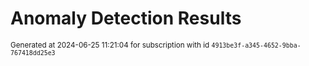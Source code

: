 # Anomaly Detection Results


<sup>Generated at 2024-06-25 11:21:04 for subscription with id `4913be3f-a345-4652-9bba-767418dd25e3`</sup>
